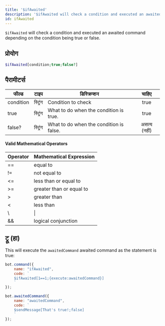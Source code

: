 ```yaml
---
title: '$ifAwaited'
description: '$ifAwaited will check a condition and executed an awaited command depending on the condition being true or false.'
id: ifAwaited
---
```


`$ifAwaited` will check a condition and executed an awaited command depending on the condition being true or false.

## प्रोयोग

```php
$ifAwaited[condition;true;false?]
```

## पैरामीटर्स

| फील्ड     | टाइप     | डिस्क्रिप्शन                            |    चाहिए     |
| --------- | -------- | --------------------------------------- |:------------:|
| condition | स्ट्रिंग | Condition to check                      |     true     |
| true      | स्ट्रिंग | What to do when the condition is true.  |     true     |
| false?    | स्ट्रिंग | What to do when the condition is false. | असत्य (नहीं) |

#### Valid Mathematical Operators

| Operator | Mathematical Expression  |
| -------- | ------------------------ |
| ==       | equal to                 |
| !=       | not equal to             |
| <=       | less than or equal to    |
| \>=     | greater than or equal to |
| \>      | greater than             |
| <        | less than                |
| \       | \|     | logical OR     |
| &&       | logical conjunction      |

## ट्रू (हा)

This will execute the `awaitedCommand` awaited command as the statement is true:

```javascript
bot.command({
    name: "ifAwaited",
    code: `
    $ifAwaited[1==1;{execute:awaitedCommand}]
    `
});

bot.awaitedCommand({
    name: "awaitedCommand",
    code: `
    $sendMessage[That's true!;false]
    `
});
```